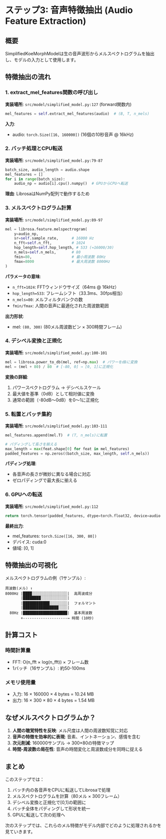 # ステップ3: 音声特徴抽出 (Audio Feature Extraction)

## 概要
SimplifiedKoeMorphModelは生の音声波形からメルスペクトログラムを抽出し、モデルの入力として使用します。

## 特徴抽出の流れ

### 1. extract_mel_features関数の呼び出し
**実装場所**: `src/model/simplified_model.py:127` (forward関数内)

```python
mel_features = self.extract_mel_features(audio)  # (B, T, n_mels)
```

**入力**:
- audio: `torch.Size([16, 160000])` (16個の10秒音声 @ 16kHz)

### 2. バッチ処理とCPU転送
**実装場所**: `src/model/simplified_model.py:79-87`

```python
batch_size, audio_length = audio.shape
mel_features = []
for i in range(batch_size):
    audio_np = audio[i].cpu().numpy()  # GPUからCPUへ転送
```

**理由**: LibrosaはNumPy配列で動作するため

### 3. メルスペクトログラム計算
**実装場所**: `src/model/simplified_model.py:89-97`

```python
mel = librosa.feature.melspectrogram(
    y=audio_np,
    sr=self.sample_rate,      # 16000 Hz
    n_fft=self.n_fft,         # 1024
    hop_length=self.hop_length, # 533 (≈16000/30)
    n_mels=self.n_mels,       # 80
    fmin=80,                  # 最小周波数 80Hz
    fmax=8000                 # 最大周波数 8000Hz
)
```

**パラメータの意味**:
- `n_fft=1024`: FFTウィンドウサイズ（64ms @ 16kHz）
- `hop_length=533`: フレームシフト（33.3ms、30fps相当）
- `n_mels=80`: メルフィルタバンクの数
- `fmin/fmax`: 人間の音声に最適化された周波数範囲

**出力形状**:
- mel: `(80, 300)` (80メル周波数ビン × 300時間フレーム)

### 4. デシベル変換と正規化
**実装場所**: `src/model/simplified_model.py:100-101`

```python
mel = librosa.power_to_db(mel, ref=np.max)  # パワーをdBに変換
mel = (mel + 80) / 80  # [-80, 0] → [0, 1]に正規化
```

**変換の詳細**:
1. パワースペクトログラム → デシベルスケール
2. 最大値を基準（0dB）として相対値に変換
3. 通常の範囲（-80dB〜0dB）を0〜1に正規化

### 5. 転置とバッチ集約
**実装場所**: `src/model/simplified_model.py:103-111`

```python
mel_features.append(mel.T)  # (T, n_mels)に転置

# パディングして長さを揃える
max_length = max(feat.shape[0] for feat in mel_features)
padded_features = np.zeros((batch_size, max_length, self.n_mels))
```

**パディング処理**:
- 各音声の長さが微妙に異なる場合に対応
- ゼロパディングで最大長に揃える

### 6. GPUへの転送
**実装場所**: `src/model/simplified_model.py:112`

```python
return torch.tensor(padded_features, dtype=torch.float32, device=audio.device)
```

**最終出力**:
- mel_features: `torch.Size([16, 300, 80])` 
- デバイス: cuda:0
- 値域: [0, 1]

## 特徴抽出の可視化

メルスペクトログラムの例（1サンプル）:
```
周波数(メル) ↑
8000Hz |████░░░░░░░░░░░░░░░░|  高周波成分
       |████████░░░░░░░░░░░░|
       |████████████░░░░░░░░|  フォルマント
       |████████████████░░░░|
  80Hz |████████████████████|  基本周波数
       +--------------------→ 時間 (10秒)
```

## 計算コスト

### 時間計算量
- FFT: O(n_fft × log(n_fft)) × フレーム数
- 1バッチ（16サンプル）: 約50-100ms

### メモリ使用量
- 入力: 16 × 160000 × 4 bytes = 10.24 MB
- 出力: 16 × 300 × 80 × 4 bytes = 1.54 MB

## なぜメルスペクトログラムか？

1. **人間の聴覚特性を反映**: メル尺度は人間の周波数知覚に対応
2. **音声の特徴を効率的に表現**: 音素、イントネーション、感情を含む
3. **次元削減**: 160000サンプル → 300×80の特徴マップ
4. **時間-周波数の局在性**: 音声の時間変化と周波数成分を同時に捉える

## まとめ

このステップでは：
1. バッチ内の各音声をCPUに転送してLibrosaで処理
2. メルスペクトログラムを計算（80メル × 300フレーム）
3. デシベル変換と正規化で[0,1]の範囲に
4. バッチ全体をパディングして形状を統一
5. GPUに転送して次の処理へ

次のステップでは、これらのメル特徴がモデル内部でどのように処理されるかを見ていきます。